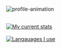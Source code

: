 

![profile-animation](https://github.com/zaagan/zaagan/blob/master/resources/images/profile-animation.gif?raw=true)

<br/>


<a href="https://github.com/zaagan">
  <img align="center" src="https://github-readme-stats.vercel.app/api?username=zaagan&count_private=true&custom_title=My%20Current%20Stats&bg_color=30,e96443,904e95&title_color=fff&text_color=fff&icon_color=fff&card_width=1800&layout=compact&hide=contribs,issues,prs&show_icons=true" alt="My current stats" />
</a>

<br/>
<br/>

<a href="https://github.com/zaagan">
  <img align="center" src="https://github-readme-stats.vercel.app/api/top-langs/?username=zaagan&layout=compact&theme=radical" alt="Langauages I use" />
</a>



